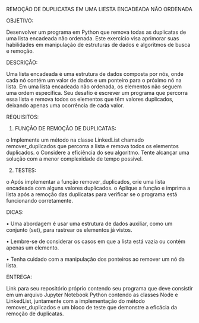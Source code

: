 REMOÇÃO DE DUPLICATAS EM UMA LIESTA ENCADEADA NÃO ORDENADA 

OBJETIVO:

Desenvolver um programa em Python que remova todas as duplicatas de uma lista encadeada não ordenada. Este exercício 
visa aprimorar suas habilidades em manipulação de estruturas de dados e algoritmos de busca e remoção.

DESCRIÇÃO:

Uma lista encadeada é uma estrutura de dados composta por nós, onde cada nó contém um valor de dados e um ponteiro para
o próximo nó na lista. Em uma lista encadeada não ordenada, os elementos não seguem uma ordem específica. Seu desafio é 
escrever um programa que percorra essa lista e remova todos os elementos que têm valores duplicados, deixando apenas uma 
ocorrência de cada valor.

REQUISITOS:

1.	FUNÇÃO DE REMOÇÃO DE DUPLICATAS:
   
  o	Implemente um método na classe LinkedList chamado remover_duplicados que percorra a lista e remova todos os elementos duplicados.
  o	Considere a eficiência do seu algoritmo. Tente alcançar uma solução com a menor complexidade de tempo possível.

2.	TESTES:
   
   o	Após implementar a função remover_duplicados, crie uma lista encadeada com alguns valores duplicados.
   o	Aplique a função e imprima a lista após a remoção das duplicatas para verificar se o programa está funcionando corretamente.
   
DICAS:

  •	Uma abordagem é usar uma estrutura de dados auxiliar, como um conjunto (set), para rastrear os elementos já vistos.
  
  •	Lembre-se de considerar os casos em que a lista está vazia ou contém apenas um elemento.
  
  •	Tenha cuidado com a manipulação dos ponteiros ao remover um nó da lista.

ENTREGA:

Link para seu repositório próprio contendo seu programa que deve consistir em um arquivo Jupyter Notebook Python contendo as 
classes Node e LinkedList, juntamente com a implementação do método remover_duplicados e um bloco de teste que demonstre a eficácia
da remoção de duplicatas.

